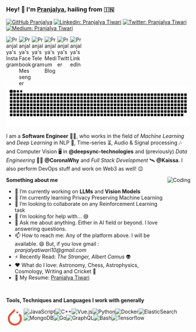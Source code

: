 ### Hey! :wave: I'm [Pranjalya](https://pranjalya.github.io), hailing from :india:  

[![GitHub Pranjalya](https://img.shields.io/github/followers/Pranjalya?label=follow&style=social)](https://github.com/Pranjalya)
[![Linkedin: Pranjalya Tiwari](https://img.shields.io/badge/-Pranjalya%20Tiwari-blue?style=flat-square&logo=Linkedin&logoColor=white&link=https://www.linkedin.com/in/pranjalya-tiwari/)](https://www.linkedin.com/in/pranjalya-tiwari/)
[![Twitter: Pranjalya Tiwari](https://img.shields.io/twitter/follow/PranjalyaQuasar?style=social)](https://twitter.com/PranjalyaQuasar)
[![Medium: Pranjalya Tiwari](https://img.shields.io/badge/-@Pranjalya%20Tiwari-black?style=flat-square&labelColor=000000&logo=Medium&link=https://medium.com/@pranjalyatiwari)](https://medium.com/@pranjalyatiwari)


<a href="https://www.instagram.com/pranjalya_kvothe/">
  <img align="left" alt="Pranjalya's Instagram" width="35px" src="https://img.icons8.com/color/48/000000/instagram-new.png" />
</a>
<a href="https://www.messenger.com/t/pranjalya.tiwari/">
  <img align="left" alt="Pranjalya's Facebook Messenger" width="35px" src="https://img.icons8.com/color/48/000000/facebook-messenger.png" />
</a>
<a href="https://t.me/pranjalyatiwari">
  <img align="left" alt="Pranjalya's Telegram" width="35px" src="https://img.icons8.com/color/48/000000/telegram-app.png" />
</a>
<a href="https://medium.com/@pranjalyatiwari">
  <img align="left" alt="Pranjalya's Medium Blog" width="35px" src="https://img.icons8.com/color/48/000000/medium-logo.png" />
</a>
<a href="https://www.twitter.com/PranjalyaQuasar">
  <img align="left" alt="Pranjalya's Twitter" width="35px" src="https://img.icons8.com/cute-clipart/64/000000/twitter.png" />
</a>
<a href="https://www.linkedin.com/in/pranjalya-tiwari/">
  <img align="left" alt="Pranjalya's LinkedIn" width="35px" src="https://img.icons8.com/color/48/000000/linkedin-circled.png" />
</a>  

<br/><br/>

<picture>
  <source
    media="(prefers-color-scheme: dark)"
    srcset="https://raw.githubusercontent.com/Pranjalya/Pranjalya/output/github-snake-dark.svg"
  />
  <source
    media="(prefers-color-scheme: light)"
    srcset="https://raw.githubusercontent.com/Pranjalya/Pranjalya/output/github-snake.svg"
  />
  <img
    alt="github contribution grid snake animation"
    src="https://raw.githubusercontent.com/Pranjalya/Pranjalya/output/github-snake.svg"
  />
</picture>

<br/>

I am a __Software Engineer__ :man_technologist:, who works in the field of _Machine Learning_ and _Deep Learning_ in NLP :book:, Time-series :hourglass_flowing_sand:, Audio & Signal processing :notes: and Computer Vision :desktop_computer: in **@deepsync-technologies** and (previously) _Data Engineering_ :mechanic: **@CoronaWhy** and _Full Stack Development_ :artificial_satellite: **@Kaissa**. I also perform DevOps stuff and work on Web3 as well! 😉

  <img align="right" alt="Coding" src="https://media.giphy.com/media/fQGBjfGl29jY3jTx0J/giphy-downsized.gif" height="340px" />

**Something about me**

- 🔭 I’m currently working on **LLMs** and **Vision Models**
- 🌱 I’m currently learning Privacy Preserving Machine Learning
- 👯 I’m looking to collaborate on any Reinforcement Learning task
- 🤗 I’m looking for help with... 😅
- 💬 Ask me about anything. Either in AI field or beyond. I love answering questions.
- 📫 How to reach me: Any of the platform above. I will be available. 😄 But, if you love gmail : _pranjalyatiwari10@gmail.com_
- ⚡ Recently Read: _The Stranger, Albert Camus_ :alien:
- ❤️ What do I love: Astronomy, Chess, Astrophysics, Cosmology, Writing and Cricket 🌠
- 📜 My Resume: [Pranjalya Tiwari](https://drive.google.com/file/d/11SXNaZpv7n_vY3FobC0gC9BdEvUAFxX0/view?usp=sharing)

<br/>

<!-- [![Pranjalya's GitHub Stats](https://github-readme-stats.vercel.app/api?username=Pranjalya&hide=issues&count_private=true&show_icons=true&theme=calm)]() -->

**Tools, Techniques and Languages I work with generally**
<p>
<img align="left" alt="PyTorch" src="./data/pytorch.png"/>
<img align="left" alt="JavaScript" src="https://img.icons8.com/color/48/000000/javascript.png"/>
<img align="left" alt="C++" src="https://img.icons8.com/color/48/000000/c-plus-plus-logo.png"/>
<img align="left" alt="Vue.js" src="https://img.icons8.com/color/48/000000/vue-js.png"/>
<img align="left" alt="Python" src="https://img.icons8.com/color/48/000000/python.png"/>
<img align="left" alt="Docker" src="https://img.icons8.com/color/48/000000/docker.png"/>
<img align="left" alt="ElasticSearch" src="https://img.icons8.com/color/48/000000/elasticsearch.png"/>
<img align="left" alt="MongoDB" src="https://img.icons8.com/color/48/000000/mongodb.png"/>
<img align="left" alt="Go" src="https://img.icons8.com/color/48/000000/golang.png"/>
<img align="left" alt="GraphQL" src="https://img.icons8.com/color/48/000000/graphql.png"/>
<img align="left" alt="Bash" src="https://img.icons8.com/color/48/000000/console.png"/>
<img align="left" alt="Tensorflow" src="https://img.icons8.com/color/48/000000/tensorflow.png"/>
</p>
<br/><br/><br/>

<!-- Stats Dashboard and Details -->
<p align = "center">
</p>
